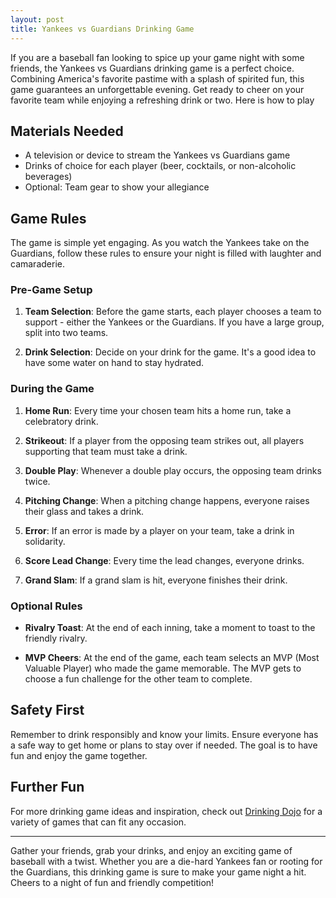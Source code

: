 ```yaml
---
layout: post
title: Yankees vs Guardians Drinking Game
---
```



If you are a baseball fan looking to spice up your game night with some friends, the Yankees vs Guardians drinking game is a perfect choice. Combining America's favorite pastime with a splash of spirited fun, this game guarantees an unforgettable evening. Get ready to cheer on your favorite team while enjoying a refreshing drink or two. Here is how to play

## Materials Needed

- A television or device to stream the Yankees vs Guardians game
- Drinks of choice for each player (beer, cocktails, or non-alcoholic beverages)
- Optional: Team gear to show your allegiance

## Game Rules

The game is simple yet engaging. As you watch the Yankees take on the Guardians, follow these rules to ensure your night is filled with laughter and camaraderie.

### Pre-Game Setup

1. **Team Selection**: Before the game starts, each player chooses a team to support - either the Yankees or the Guardians. If you have a large group, split into two teams.

2. **Drink Selection**: Decide on your drink for the game. It's a good idea to have some water on hand to stay hydrated.

### During the Game

1. **Home Run**: Every time your chosen team hits a home run, take a celebratory drink.

2. **Strikeout**: If a player from the opposing team strikes out, all players supporting that team must take a drink.

3. **Double Play**: Whenever a double play occurs, the opposing team drinks twice.

4. **Pitching Change**: When a pitching change happens, everyone raises their glass and takes a drink.

5. **Error**: If an error is made by a player on your team, take a drink in solidarity.

6. **Score Lead Change**: Every time the lead changes, everyone drinks.

7. **Grand Slam**: If a grand slam is hit, everyone finishes their drink.

### Optional Rules

- **Rivalry Toast**: At the end of each inning, take a moment to toast to the friendly rivalry.

- **MVP Cheers**: At the end of the game, each team selects an MVP (Most Valuable Player) who made the game memorable. The MVP gets to choose a fun challenge for the other team to complete.

## Safety First

Remember to drink responsibly and know your limits. Ensure everyone has a safe way to get home or plans to stay over if needed. The goal is to have fun and enjoy the game together.

## Further Fun

For more drinking game ideas and inspiration, check out [Drinking Dojo](https://drinkingdojo.com/) for a variety of games that can fit any occasion.

---

Gather your friends, grab your drinks, and enjoy an exciting game of baseball with a twist. Whether you are a die-hard Yankees fan or rooting for the Guardians, this drinking game is sure to make your game night a hit. Cheers to a night of fun and friendly competition!
